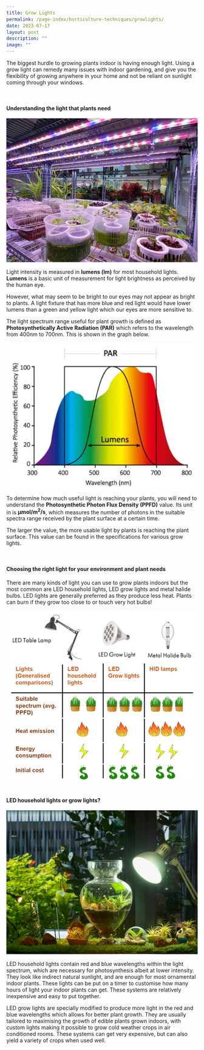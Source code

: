 ```yaml
---
title: Grow Lights
permalink: /page-index/horticulture-techniques/growlights/
date: 2023-07-17
layout: post
description: ""
image: ""
---
```

<section>
	<p>The biggest hurdle to growing plants indoor is having enough light. Using a grow light can remedy many issues with indoor gardening, and give you the flexibility of growing anywhere in your home and not be reliant on sunlight coming through your windows. </p>
	<br>
</section>

<section>
	<h4>Understanding the light that plants need</h4>
	<img src="/images/Hardscapes/Growlight_JacChua%20(2).jpg">
	<p>Light intensity is measured in <b>lumens (lm)</b> for most household lights. <b>Lumens</b> is a basic unit of measurement for light brightness as perceived by the human eye.</p>
	<p>However, what may seem to be bright to our eyes may not appear as bright to plants. A light fixture that has more blue and red light would have lower lumens than a green and yellow light which our eyes are more sensitive to.</p>  
	<p>The light spectrum range useful for plant growth is defined as <b>Photosynthetically Active Radiation (PAR)</b> which refers to the wavelength from 400nm to 700nm. This is shown in the graph below.</p>
	<img src="/images/Horti%20techniques/grow%20lights%20wavelength.png">
	<p>To determine how much useful light is reaching your plants, you will need to understand the <b>Photosynthetic Photon Flux Density (PPFD)</b> value. Its unit in is <b>µmol/m<sup>2</sup>/s</b>, which measures the number of photons in the suitable spectra range received by the plant surface at a certain time.</p>
	<p>The larger the value, the more usable light by plants is reaching the plant surface. This value can be found in the specifications for various grow lights.</p>
	<br>
</section>

<section>
	<h4>Choosing the right light for your environment and plant needs</h4>
	<p>There are many kinds of light you can use to grow plants indoors but the most common are LED household lights, LED grow lights and metal halide bulbs. LED lights are generally preferred as they produce less heat. Plants can burn if they grow too close to or touch very hot bulbs! </p>
	<img src="/images/Horti%20techniques/grow%20lights%20table.png"><br>
	<br>
</section>

<section>
	<h4>LED household lights or grow lights?</h4>
	<img src="/images/Hardscapes/Growlight_JacChua%20(1).jpg">
	<p>LED household lights contain red and blue wavelengths within the light spectrum, which are necessary for photosynthesis albeit at lower intensity. They look like indirect natural sunlight, and are enough for most ornamental indoor plants. These lights can be put on a timer to customise how many hours of light your indoor plants can get. These systems are relatively inexpensive and easy to put together.</p>
	<p>LED grow lights are specially modified to produce more light in the red and blue wavelengths which allows for better plant growth. They are usually tailored to maximising the growth of edible plants grown indoors, with custom lights making it possible to grow cold weather crops in air conditioned rooms. These systems can get very expensive, but can also yield a variety of crops when used well.</p>
	<br>
</section>